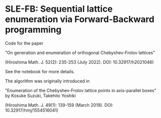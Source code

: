 # SLE-FB: Sequential lattice enumeration via Forward-Backward programming

Code for the paper 

"On generation and enumeration of orthogonal Chebyshev-Frolov lattices"

(Hiroshima Math. J. 52(2): 235-253 (July 2022). DOI: 10.32917/h2021046)

See the notebook for more details.

The algorithm was originally introduced in 

"Enumeration of the Chebyshev-Frolov lattice points in axis-parallel boxes"
by Kosuke Suzuki, Takehito Yoshiki

(Hiroshima Math. J. 49(1): 139-159 (March 2019). DOI: 10.32917/hmj/1554516041)
